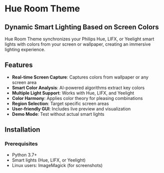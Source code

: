 # Hue Room Theme

## Dynamic Smart Lighting Based on Screen Colors

Hue Room Theme synchronizes your Philips Hue, LIFX, or Yeelight smart lights with colors from your screen or wallpaper, creating an immersive lighting experience.

## Features

- **Real-time Screen Capture**: Captures colors from wallpaper or any screen area
- **Smart Color Analysis**: AI-powered algorithms extract key colors
- **Multiple Light Support**: Works with Hue, LIFX, and Yeelight
- **Color Harmony**: Applies color theory for pleasing combinations
- **Region Selection**: Target specific screen areas
- **User-friendly GUI**: Includes live preview and visualization
- **Demo Mode**: Test without actual smart lights

## Installation

### Prerequisites
- Python 3.7+
- Smart lights (Hue, LIFX, or Yeelight)
- Linux users: ImageMagick (for screenshots)
